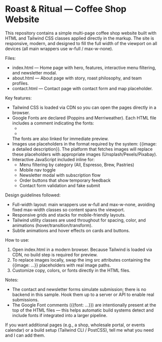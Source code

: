 # Roast & Ritual — Coffee Shop Website

This repository contains a simple multi-page coffee shop website built with HTML and Tailwind CSS classes applied directly in the markup. The site is responsive, modern, and designed to fill the full width of the viewport on all devices (all main wrappers use w-full / max-w-none).

Files:
- index.html — Home page with hero, features, interactive menu filtering, and newsletter modal.
- about.html — About page with story, roast philosophy, and team profiles.
- contact.html — Contact page with contact form and map placeholder.

Key features:
- Tailwind CSS is loaded via CDN so you can open the pages directly in a browser.
- Google Fonts are declared (Poppins and Merriweather). Each HTML file includes a comment indicating the fonts:
  - <!-- {{font: Poppins}} -->
  - <!-- {{font: Merriweather}} -->
  The fonts are also linked for immediate preview.
- Images use placeholders in the format required by the system: {{image: a detailed description}}. The platform that fetches images will replace these placeholders with appropriate images (Unsplash/Pexels/Pixabay).
- Interactive JavaScript included inline for:
  - Menu filtering by category (All, Espresso, Brew, Pastries)
  - Mobile nav toggle
  - Newsletter modal with subscription flow
  - Order buttons that show temporary feedback
  - Contact form validation and fake submit

Design guidelines followed:
- Full-width layout: main wrappers use w-full and max-w-none, avoiding fixed max-width classes so content spans the viewport.
- Responsive grids and stacks for mobile-friendly layouts.
- Tailwind utility classes are used throughout for spacing, color, and animations (hover/transition/transform).
- Subtle animations and hover effects on cards and buttons.

How to use:
1. Open index.html in a modern browser. Because Tailwind is loaded via CDN, no build step is required for preview.
2. To replace images locally, swap the img src attributes containing the {{image: ...}} placeholders with real image paths.
3. Customize copy, colors, or fonts directly in the HTML files.

Notes:
- The contact and newsletter forms simulate submission; there is no backend in this sample. Hook them up to a server or API to enable real submissions.
- The Google Font comments ({{font: ...}}) are intentionally present at the top of the HTML files — this helps automatic build systems detect and include fonts if integrated into a larger pipeline.

If you want additional pages (e.g., a shop, wholesale portal, or events calendar) or a build setup (Tailwind CLI / PostCSS), tell me what you need and I can add them.
